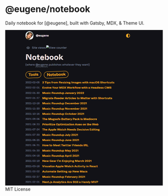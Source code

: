 # @eugene/notebook

Daily notebook for [@eugene], built with Gatsby, MDX, & Theme UI.

<img src='readme.png' alt='I'>
MIT License

